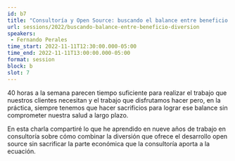 ```yaml
---
id: b7
title: "Consultoría y Open Source: buscando el balance entre beneficio y la diversión"
url: sessions/2022/buscando-balance-entre-beneficio-diversion 
speakers:
 - Fernando Perales
time_start: 2022-11-11T12:30:00.000-05:00
time_end: 2022-11-11T13:00:00.000-05:00
format: session
block: b
slot: 7
---
```


40 horas a la semana parecen tiempo suficiente para realizar el trabajo que nuestros clientes necesitan y el trabajo que disfrutamos hacer pero, en la práctica, siempre tenemos que hacer sacrificios para lograr ese balance sin comprometer nuestra salud a largo plazo.

En esta charla compartiré lo que he aprendido en nueve años de trabajo en consultoría sobre cómo combinar la diversión que ofrece el desarrollo open source sin sacrificar la parte económica que la consultoría aporta a la ecuación.